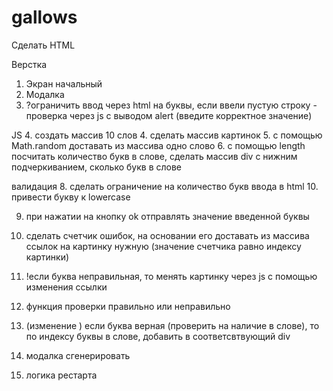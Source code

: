 # gallows

Сделать HTML
<!-- 1. Отдельные div для картинки, для поля со словом, инпута c кнопкой для отправки
2. Для кнопки рестарта position fixed со смещением в левый угол
3. Модалка со всем словом -->
Верстка
1. Экран начальный
2. Модалка
14. ?ограничить ввод через html на буквы, если ввели пустую строку - проверка через js с выводом alert (введите корректное значение)


JS
4. создать массив 10 слов
4. сделать массив картинок
5. с помощью Math.random доставать из массива одно слово
6. с помощью length посчитать количество букв в слове, сделать массив div с нижним подчеркиванием, сколько букв в слове

валидация
8. сделать ограничение на количество букв ввода в html
10. привести букву к lowercase

9. при нажатии на кнопку ok отправлять значение введенной буквы

11. сделать счетчик ошибок, на основании его доставать из массива ссылок на картинку нужную (значение счетчика равно индексу картинки)
12. !если буква неправильная, то менять картинку через js с помощью изменения ссылки
13. функция проверки правильно или неправильно
13. (изменение ) если буква верная (проверить на наличие в слове), то по индексу буквы в слове, добавить в соответсвтвующий div 
14. модалка сгенерировать
15. логика рестарта

